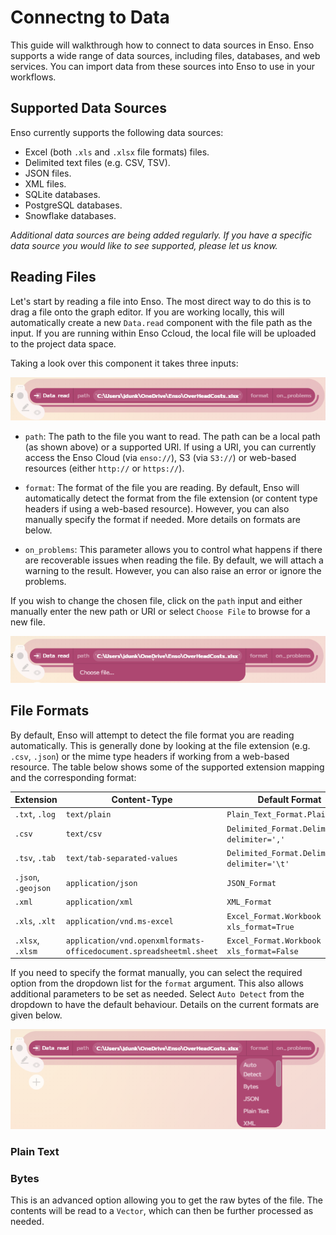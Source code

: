 # Connectng to Data

This guide will walkthrough how to connect to data sources in Enso. Enso supports a wide range of data sources, including files, databases, and web services. You can import data from these sources into Enso to use in your workflows.

## Supported Data Sources

Enso currently supports the following data sources:

- Excel (both `.xls` and `.xlsx` file formats) files.
- Delimited text files (e.g. CSV, TSV).
- JSON files.
- XML files.
- SQLite databases.
- PostgreSQL databases.
- Snowflake databases.

*Additional data sources are being added regularly. If you have a specific data source you would like to see supported, please let us know.*

## Reading Files

Let's start by reading a file into Enso. The most direct way to do this is to drag a file onto the graph editor. If you are working locally, this will automatically create a new `Data.read` component with the file path as the input. If you are running within Enso Ccloud, the local file will be uploaded to the project data space.

Taking a look over this component it takes three inputs: 

![Data.read component](assets/data-read.png)

- `path`: The path to the file you want to read. The path can be a local path (as shown above) or a supported URI. If using a URI, you can currently access the Enso Cloud (via `enso://`), S3 (via `S3://`) or web-based resources (either `http://` or `https://`).

- `format`: The format of the file you are reading. By default, Enso will automatically detect the format from the file extension (or content type headers if using a web-based resource). However, you can also manually specify the format if needed. More details on formats are below.

- `on_problems`: This parameter allows you to control what happens if there are recoverable issues when reading the file. By default, we will attach a warning to the result. However, you can also raise an error or ignore the problems.

If you wish to change the chosen file, click on the `path` input and either manually enter the new path or URI or select `Choose File` to browse for a new file.

![Choose file for Data.read component](assets/data-read-choose-file.png)

## File Formats

By default, Enso will attempt to detect the file format you are reading automatically. This is generally done by looking at the file extension (e.g. `.csv`, `.json`) or the mime type headers if working from a web-based resource. The table below shows some of the supported extension mapping and the corresponding format:

| Extension | Content-Type | Default Format |
|-----------|--------------|----------------|
| `.txt`, `.log` | `text/plain` | `Plain_Text_Format.Plain_Text` |
| `.csv` | `text/csv` | `Delimited_Format.Delimited delimiter=','` |
| `.tsv`, `.tab` | `text/tab-separated-values` | `Delimited_Format.Delimited delimiter='\t'`|
| `.json`, `.geojson` | `application/json` | `JSON_Format` |
| `.xml` | `application/xml` | `XML_Format` |
| `.xls`, `.xlt` | `application/vnd.ms-excel` | `Excel_Format.Workbook xls_format=True` |
| `.xlsx`, `.xlsm` | `application/vnd.openxmlformats-officedocument.spreadsheetml.sheet` | `Excel_Format.Workbook xls_format=False` |

If you need to specify the format manually, you can select the required option from the dropdown list for the `format` argument. This also allows additional parameters to be set as needed. Select `Auto Detect` from the dropdown to have the default behaviour. Details on the current formats are given below.

![Format selection](assets/data-read-choose-format.png)

### Plain Text



### Bytes

This is an advanced option allowing you to get the raw bytes of the file. The contents will be read to a `Vector`, which can then be further processed as needed.

